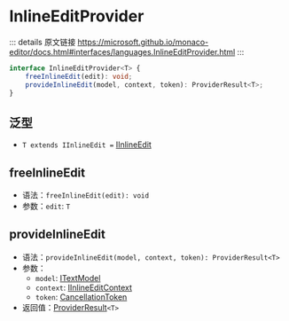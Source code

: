 # InlineEditProvider
        
::: details 原文链接
https://microsoft.github.io/monaco-editor/docs.html#interfaces/languages.InlineEditProvider.html
:::

```ts
interface InlineEditProvider<T> {
    freeInlineEdit(edit): void;
    provideInlineEdit(model, context, token): ProviderResult<T>;
}
```

## 泛型
- `T extends IInlineEdit =` [IInlineEdit](/api/languages/IInlineEdit.md)

## freeInlineEdit
- 语法：`freeInlineEdit(edit): void`
- 参数：`edit`: `T`

## provideInlineEdit
- 语法：`provideInlineEdit(model, context, token): ProviderResult<T>`
- 参数：
  - `model`: [ITextModel](/api/editor/ITextModel.md)
  - `context`: [IInlineEditContext](/api/languages/IInlineEditContext.md)
  - `token`: [CancellationToken](/api/CancellationToken.md)
- 返回值：[ProviderResult](/api/languages/ProviderResult.md)`<T>`